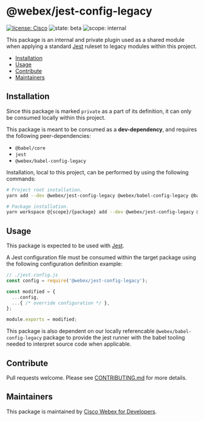 # @webex/jest-config-legacy

[![license: Cisco](https://img.shields.io/badge/License-Cisco-blueviolet?style=flat-square)](https://github.com/webex/webex-js-sdk/blob/master/LICENSE)
![state: beta](https://img.shields.io/badge/State\-Beta-blue?style=flat-square)
![scope: internal](https://img.shields.io/badge/Scope-Internal-red?style=flat-square)

This package is an internal and private plugin used as a shared module when applying a standard [Jest](https://jestjs.io/) ruleset to legacy modules within this project.

* [Installation](#installation)
* [Usage](#usage)
* [Contribute](#contribute)
* [Maintainers](#maintainers)

## Installation

Since this package is marked `private` as a part of its definition, it can only be consumed locally within this project.

This package is meant to be consumed as a **dev-dependency**, and requires the following peer-dependencies:

* `@babel/core`
* `jest`
* `@webex/babel-config-legacy`

Installation, local to this project, can be performed by using the following commands:

```bash
# Project root installation.
yarn add --dev @webex/jest-config-legacy @webex/babel-config-legacy @babel/core jest

# Package installation.
yarn workspace @{scope}/{package} add --dev @webex/jest-config-legacy @webex/babel-config-legacy @babel/core jest
```

## Usage

This package is expected to be used with [Jest](https://jestjs.io/).

A Jest configuration file must be consumed within the target package using the following configuration definition example:

```js
// ./jest.config.js
const config = require('@webex/jest-config-legacy');

const modified = {
  ...config,
  ...{ /* override configuration */ },
};

module.exports = modified;
```

This package is also dependent on our locally referencable `@webex/babel-config-legacy` package to provide the jest runner with the babel tooling needed to interpret source code when applicable.

## Contribute

Pull requests welcome. Please see [CONTRIBUTING.md](https://github.com/webex/webex-js-sdk/blob/master/CONTRIBUTING.md) for more details.

## Maintainers

This package is maintained by [Cisco Webex for Developers](https://developer.webex.com/).
